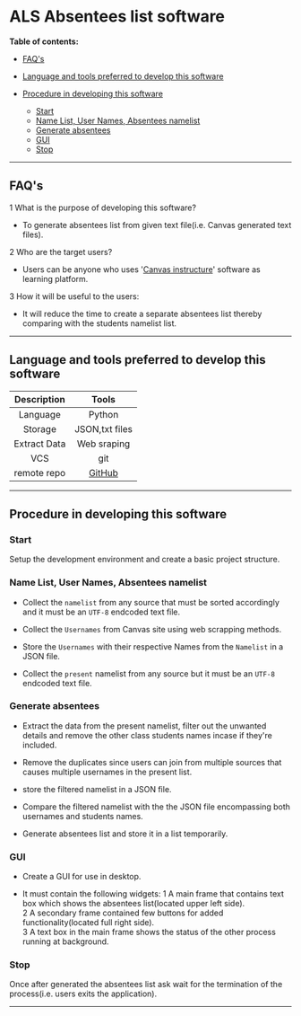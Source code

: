 # ALS Absentees list software

**Table of contents:**  

* [FAQ's](#FAQ's)  

* [Language and tools preferred to develop this software](#Language-and-tools-preferred-to-develop-this-software)  

* [Procedure in developing this software](#Procedure-in-developing-this-software)  
  * [Start](#Start)
  * [Name List, User Names, Absentees namelist](#NameList,-User-Names,-Absentees-namelist)
  * [Generate absentees](#Generate-absentees)
  * [GUI](#GUI)
  * [Stop](#Stop)

---

## FAQ's

1 What is the purpose of developing this software?  

* To generate absentees list from given text file(i.e. Canvas generated text files).  

2 Who are the target users?  

* Users can be anyone who uses '[Canvas instructure][canvas]' software as learning platform.  

3 How it will be useful to the users:  

* It will reduce the time to create a separate absentees list thereby comparing with the students namelist list.  

---

## Language and tools preferred to develop this software

| Description | Tools |
|:---:|:---:|
| Language | Python |
| Storage | JSON,txt files |
| Extract Data | Web sraping |
| VCS | git |
|remote repo | [GitHub][GitHub] |

---

## Procedure in developing this software

### Start

Setup the development environment and create a basic project structure.

### Name List, User Names, Absentees namelist

* Collect the `namelist` from any source that must be sorted accordingly and it must be an `UTF-8` endcoded text file.  

* Collect the `Usernames` from Canvas site using web scrapping methods.  

* Store the `Usernames` with their respective Names from the `Namelist` in a JSON file.  

* Collect the `present` namelist from any source but it must be an `UTF-8` endcoded text file.  

### Generate absentees

* Extract the data from the present namelist, filter out the unwanted details and remove the other class students names incase if they're included.  

* Remove the duplicates since users can join from multiple sources that causes multiple usernames in the present list.  
* store the filtered namelist in a JSON file.

* Compare the filtered namelist with the the JSON file encompassing both usernames and students names.  

* Generate absentees list and store it in a list temporarily.  

### GUI

* Create a GUI for use in desktop.  

* It must contain the following widgets:
 1 A main frame that contains text box which shows the absentees list(located upper left side).  
 2 A secondary frame contained few buttons for added functionality(located full right side).  
 3 A text box in the main frame shows the status of the other process running at background.  

### Stop

Once after generated the absentees list ask wait for the termination of the process(i.e. users exits the application).  

---

<!-- Links and references -->  
[canvas]: https://canvas.instructure.com/ 'Canvas login page'  
[GitHub]: https://github.com/libertarian-senthil/Absentees-List-Software.git 'GitHub page'
